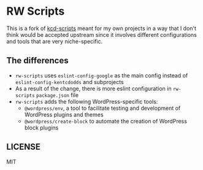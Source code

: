 # RW Scripts

This is a fork of [kcd-scripts](https://github.com/kentcdodds/kcd-scripts#readme) meant for my own projects in a way that I don't think would be accepted upstream since it involves different configurations and tools that are very niche-specific.

## The differences

* `rw-scripts` uses `eslint-config-google` as the main config instead of `eslint-config-kentcdodds` and subprojects
* As a result of the change, there is more eslint configuration in `rw-scripts` `package.json` file
* `rw-scripts` adds the following WordPress-specific tools:
  * `@wordpress/env`, a tool to facilitate testing and development of WordPress plugins and themes
  * `@wordpress/create-block` to automate the creation of WordPress block plugins

## LICENSE

MIT
